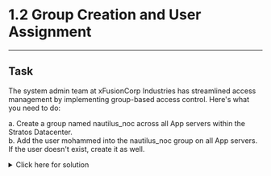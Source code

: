 # 1.2 Group Creation and User Assignment
---
## Task
The system admin team at xFusionCorp Industries has streamlined access management by implementing group-based access control. Here's what you need to do:  
  
a. Create a group named nautilus_noc across all App servers within the Stratos Datacenter.  
b. Add the user mohammed into the nautilus_noc group on all App servers. If the user doesn't exist, create it as well.  

<details>
  <summary>Click here for solution</summary>
  
## Solution
**After checking /etc/os-release, the distribution is confirmed to be Centos**  
  
1. SSH into the server
2. Check if the nautilus_noc group already exists
```bash
getent group nautilus_noc
```
3. If it doesn't exist, create it
```bash
sudo groupadd nautilus_noc
```
4. Check if user mohammed exists
```bash
id mohammed
```
5. If not, create it and assign to the nautilus_noc group
```bash
sudo useradd -m -G nautilus_noc mohammed
```
6. Check if user was created successfuly and added to the correct group
```bash
id mohammed
```
7. If needed, ensure mohammed is part of nautilus_noc group
```bash
sudo usermod -aG nautilus_noc mohammed
```
8. Repeat for each app server
</details>
